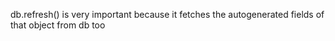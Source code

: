 db.refresh() is very important because it fetches the autogenerated fields of that object from db too